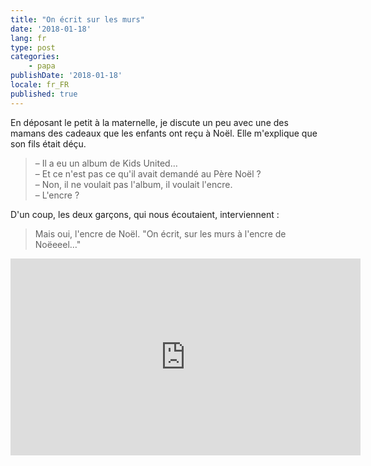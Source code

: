 ```yaml
---
title: "On écrit sur les murs"
date: '2018-01-18'
lang: fr
type: post
categories:
    - papa
publishDate: '2018-01-18'
locale: fr_FR
published: true
---
```


En déposant le petit à la maternelle, je discute un peu avec une des mamans des cadeaux que les enfants ont reçu à Noël. Elle m'explique que son fils était déçu.

<!-- more -->

> – Il a eu un album de Kids United…  
> – Et ce n'est pas ce qu'il avait demandé au Père Noël ?  
> – Non, il ne voulait pas l'album, il voulait l'encre.  
> – L'encre ?

D'un coup, les deux garçons, qui nous écoutaient, interviennent :

> Mais oui, l'encre de Noël. "On écrit, sur les murs à l'encre de Noëeeel…"

<div class="videoWrapper">
    <iframe width="560" height="315" src="https://www.youtube-nocookie.com/embed/VV5oVYVGfNc?rel=0" frameborder="0" allow="autoplay; encrypted-media" allowfullscreen></iframe>
</div>